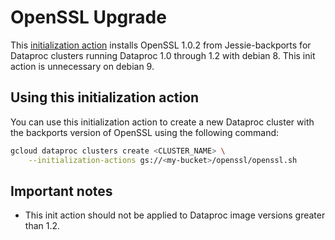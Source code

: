 # OpenSSL Upgrade

This [initialization action](https://cloud.google.com/dataproc/init-actions) installs OpenSSL 1.0.2
from Jessie-backports for Dataproc clusters running Dataproc 1.0 through 1.2
with debian 8. This init action is unnecessary on debian 9.

## Using this initialization action
You can use this initialization action to create a new Dataproc cluster with the backports version
of OpenSSL using the following command:

```bash
gcloud dataproc clusters create <CLUSTER_NAME> \
    --initialization-actions gs://<my-bucket>/openssl/openssl.sh
```

## Important notes

* This init action should not be applied to Dataproc image versions greater than
  1.2.
